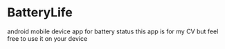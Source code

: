 # BatteryLife
android mobile device app for battery status
this app is for my CV but feel free to use it on your device
